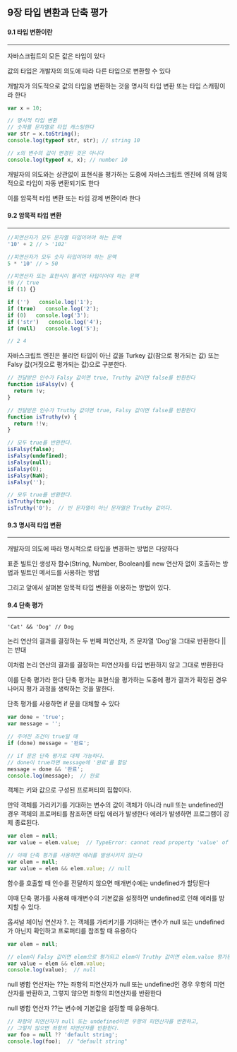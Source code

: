## 9장 타입 변환과 단축 평가

#### 9.1 타입 변환이란
---
자바스크립트의 모든 값은 타입이 있다 

값의 타입은 개발자의 의도에 따라 다른 타입으로 변환할 수 있다

개발자가 의도적으로 값의 타입을 변환하는 것을 명시적 타입 변환 또는 타입 스캐핑이라 한다

```js
var x = 10;

// 명시적 타입 변환
// 숫자를 문자열로 타입 캐스팅한다
var str = x.toString();
console.log(typeof str, str); // string 10

// x의 변수의 값이 변경된 것은 아니다
console.log(typeof x, x); // number 10
```

개발자의 의도와는 상관없이 표현식을 평가하는 도중에 자바스크립트 엔진에 의해 암묵적으로 타입이 자동 변환되기도 한다

이를 암묵적 타입 변환 또는 타입 강제 변환이라 한다

#### 9.2 암묵적 타입 변환
---
```js
//피연산자가 모두 문자열 타입이어야 하는 문맥
'10' + 2 // > '102'

//피연산자가 모두 숫자 타입이어야 하는 문맥
5 * '10' // > 50

//피연산자 또는 표현식이 불리언 타입이어야 하는 문맥
!0 // true
if (1) {}
```

```js
if ('')   console.log('1');
if (true)   console.log('2');
if (0)   console.log('3');
if ('str')   console.log('4');
if (null)   console.log('5');

// 2 4
```

자바스크립트 엔진은 불리언 타입이 아닌 값을 Turkey 값(참으로 평가되는 값) 또는 Falsy 값(거짓으로 평가되는 값)으로 구분한다.

```js
// 전달받은 인수가 Falsy 값이면 true, Truthy 값이면 false를 반환한다
function isFalsy(v) {
  return !v; 
}

// 전달받은 인수가 Truthy 값이면 true, Falsy 값이면 false를 반환한다
function isTruthy(v) {
  return !!v;
}

// 모두 true를 반환한다.
isFalsy(false);
isFalsy(undefined);
isFalsy(null);
isFalsy(0);
isFalsy(NaN);
isFalsy('');

// 모두 true를 반환한다.
isTruthy(true);
isTruthy('0');  // 빈 문자열이 아닌 문자열은 Truthy 값이다.
```

#### 9.3 명시적 타입 변환
---
개발자의 의도에 따라 명시적으로 타입을 변경하는 방법은 다양하다

표준 빌트인 생성자 함수(String, Number, Boolean)를 new 연산자 없이 호출하는 방법과 빌트인 메서드를 사용하는 방법

그리고 앞에서 살펴본 암묵적 타입 변환을 이용하는 방법이 있다.

#### 9.4 단축 평가
---
`'Cat' && 'Dog' // Dog`

논리 연산의 결과를 결정하는 두 번째 피연산자, 즈 문자열 'Dog'을 그대로 반환한다 || 는 반대

이처럼 논리 연산의 결과를 결정하는 피연산자를 타입 변환하지 않고 그대로 반환한다

이를 단축 평가라 한다 단축 평가는 표현식을 평가하는 도중에 평가 결과가 확정된 경우 나머지 평가 과정을 생략하는 것을 말한다.

단축 평가를 사용하면 if 문을 대체할 수 있다

```js
var done = 'true';
var message = '';

// 주어진 조건이 true일 때
if (done) message = '완료';

// if 문은 단축 평가로 대체 가능하다.
// done이 true라면 message에 '완료'를 할당
message = done && '완료';
console.log(message);  // 완료
```

객체는 키와 값으로 구성된 프로퍼티의 집합이다.

만약 객체를 가리키기를  기대하는 변수의 값이 객체가 아니라 null 또는 undefined인 경우 객체의 프로퍼티를 참조하면 타입 에러가 발생한다 에러가 발생하면 프로그램이 강제 종료된다.

```js
var elem = null;
var value = elem.value;  // TypeError: cannot read property 'value' of null

// 이때 단축 평가를 사용하면 에러를 발생시키지 않는다
var elem = null;
var value = elem && elem.value; // null
```

함수를 호출할 때 인수를 전달하지 않으면 매개변수에는 undefined가 할당된다

이때 단축 평가를 사용해 매개변수의 기본값을 설정하면 undefined로 인해 에러를 방지할 수 있다.

옵셔널 체이닝 연산자 ?. 는 객체를 가리키기를 기대하는 변수가 null 또는 undefined가 아닌지 확인하고 프로퍼티를 참조할 때 유용하다

```js
var elem = null;

// elem이 Falsy 값이면 elem으로 평가되고 elem이 Truthy 값이면 elem.value 평가된다
var value = elem && elem.value;
console.log(value);  // null
```

null 병합 연산자는 ??는 좌항의 피연산자가 null 또는 undefined인 경우 우항의 피연산자를 반환하고, 그렇지 않으면 좌항의 피연산자를 반환한다

null 병합 연산자 ??는 변수에 기본값을 설정할 때 유용하다.

```js
// 좌항의 피연산자가 null 또는 undefined이면 우항의 피연산자를 반환하고,
// 그렇지 않으면 좌항의 피연산자를 반환한다.
var foo = null ?? 'default string';
console.log(foo);  // "default string"
```

